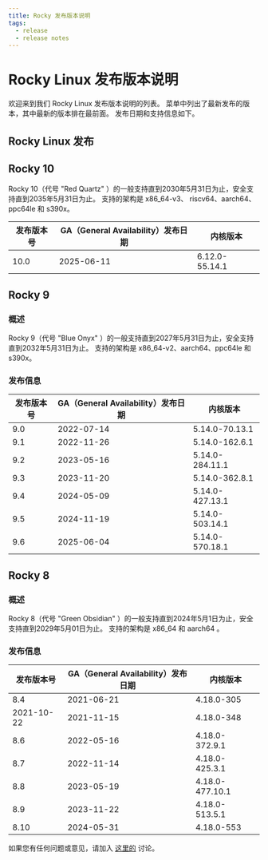 ```yaml
---
title: Rocky 发布版本说明
tags:
  - release
  - release notes
---
```


# Rocky Linux 发布版本说明

欢迎来到我们 Rocky Linux 发布版本说明的列表。 菜单中列出了最新发布的版本，其中最新的版本排在最前面。 发布日期和支持信息如下。

## Rocky Linux 发布

## Rocky 10

Rocky 10（代号 "Red Quartz" ）的一般支持直到2030年5月31日为止，安全支持直到2035年5月31日为止。 支持的架构是 x86_64-v3、 riscv64、aarch64、ppc64le 和 s390x。

| 发布版本号                | GA（General Availability）发布日期 | 内核版本                                                                           |
| -------------------- | ---------------------------- | ------------------------------------------------------------------------------ |
| 10.0 | 2025-06-11                   | 6.12.0-55.14.1 |

## Rocky 9

### 概述

Rocky 9（代号 "Blue Onyx" ）的一般支持直到2027年5月31日为止，安全支持直到2032年5月31日为止。 支持的架构是 x86_64-v2、aarch64、ppc64le 和 s390x。

### 发布信息

| 发布版本号               | GA（General Availability）发布日期 | 内核版本                                                                            |
| ------------------- | ---------------------------- | ------------------------------------------------------------------------------- |
| 9.0 | 2022-07-14                   | 5.14.0-70.13.1  |
| 9.1 | 2022-11-26                   | 5.14.0-162.6.1  |
| 9.2 | 2023-05-16                   | 5.14.0-284.11.1 |
| 9.3 | 2023-11-20                   | 5.14.0-362.8.1  |
| 9.4 | 2024-05-09                   | 5.14.0-427.13.1 |
| 9.5 | 2024-11-19                   | 5.14.0-503.14.1 |
| 9.6 | 2025-06-04                   | 5.14.0-570.18.1 |

## Rocky 8

### 概述

Rocky 8（代号 "Green Obsidian" ）的一般支持直到2024年5月1日为止，安全支持直到2029年5月01日为止。 支持的架构是 x86_64 和 aarch64 。

### 发布信息

| 发布版本号                | GA（General Availability）发布日期 | 内核版本                                                                            |
| -------------------- | ---------------------------- | ------------------------------------------------------------------------------- |
| 8.4  | 2021-06-21                   | 4.18.0-305                                      |
| 2021-10-22           | 2021-11-15                   | 4.18.0-348                                      |
| 8.6  | 2022-05-16                   | 4.18.0-372.9.1  |
| 8.7  | 2022-11-14                   | 4.18.0-425.3.1  |
| 8.8  | 2023-05-19                   | 4.18.0-477.10.1 |
| 8.9  | 2023-11-22                   | 4.18.0-513.5.1  |
| 8.10 | 2024-05-31                   | 4.18.0-553                                      |

如果您有任何问题或意见，请加入 [这里的](https://chat.rockylinux.org/rocky-linux/channels/documentation) 讨论。
